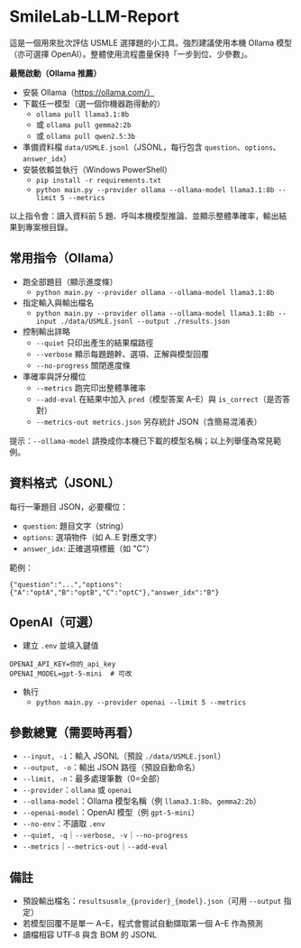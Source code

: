 # SmileLab-LLM-Report

這是一個用來批次評估 USMLE 選擇題的小工具。強烈建議使用本機 Ollama 模型（亦可選擇 OpenAI）。整體使用流程盡量保持「一步到位、少參數」。

**最簡啟動（Ollama 推薦）**
- 安裝 Ollama（https://ollama.com/）
- 下載任一模型（選一個你機器跑得動的）
  - `ollama pull llama3.1:8b`
  - 或 `ollama pull gemma2:2b`
  - 或 `ollama pull qwen2.5:3b`
- 準備資料檔 `data/USMLE.jsonl`（JSONL，每行包含 `question`、`options`、`answer_idx`）
- 安裝依賴並執行（Windows PowerShell）
  - `pip install -r requirements.txt`
  - `python main.py --provider ollama --ollama-model llama3.1:8b --limit 5 --metrics`

以上指令會：讀入資料前 5 題、呼叫本機模型推論、並顯示整體準確率，輸出結果到專案根目錄。

## 常用指令（Ollama）
- 跑全部題目（顯示進度條）
  - `python main.py --provider ollama --ollama-model llama3.1:8b`
- 指定輸入與輸出檔名
  - `python main.py --provider ollama --ollama-model llama3.1:8b --input ./data/USMLE.jsonl --output ./results.json`
- 控制輸出詳略
  - `--quiet` 只印出產生的結果檔路徑
  - `--verbose` 顯示每題題幹、選項、正解與模型回覆
  - `--no-progress` 關閉進度條
- 準確率與評分欄位
  - `--metrics` 跑完印出整體準確率
  - `--add-eval` 在結果中加入 `pred`（模型答案 A–E）與 `is_correct`（是否答對）
  - `--metrics-out metrics.json` 另存統計 JSON（含簡易混淆表）

提示：`--ollama-model` 請換成你本機已下載的模型名稱；以上列舉僅為常見範例。

## 資料格式（JSONL）
每行一筆題目 JSON，必要欄位：
- `question`: 題目文字（string）
- `options`: 選項物件（如 A..E 對應文字）
- `answer_idx`: 正確選項標籤（如 "C"）

範例：
```
{"question":"...","options":{"A":"optA","B":"optB","C":"optC"},"answer_idx":"B"}
```

## OpenAI（可選）
- 建立 `.env` 並填入鍵值
```
OPENAI_API_KEY=你的_api_key
OPENAI_MODEL=gpt-5-mini  # 可改
```
- 執行
  - `python main.py --provider openai --limit 5 --metrics`

## 參數總覽（需要時再看）
- `--input, -i`：輸入 JSONL（預設 `./data/USMLE.jsonl`）
- `--output, -o`：輸出 JSON 路徑（預設自動命名）
- `--limit, -n`：最多處理筆數（0=全部）
- `--provider`：`ollama` 或 `openai`
- `--ollama-model`：Ollama 模型名稱（例 `llama3.1:8b`、`gemma2:2b`）
- `--openai-model`：OpenAI 模型（例 `gpt-5-mini`）
- `--no-env`：不讀取 `.env`
- `--quiet, -q`｜`--verbose, -v`｜`--no-progress`
- `--metrics`｜`--metrics-out`｜`--add-eval`

## 備註
- 預設輸出檔名：`resultsusmle_{provider}_{model}.json`（可用 `--output` 指定）
- 若模型回覆不是單一 A–E，程式會嘗試自動擷取第一個 A–E 作為預測
- 讀檔相容 UTF‑8 與含 BOM 的 JSONL
